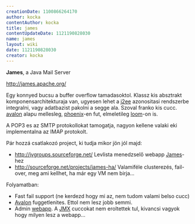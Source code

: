 ```yaml
---
creationDate: 1100866264170 
author: kocka 
contentAuthor: kocka 
title: james 
contentUpdateDate: 1121190828030 
name: james 
layout: wiki 
date: 1121190828030 
creator: kocka 
---
```

__James__, a Java Mail Server

http://james.apache.org/

Egy konnyed bucsu a buffer overflow tamadasoktol. Klassz kis absztrakt komponensarchitekturaja van, ugyesen lehet a [j2ee](j2ee.html) azonositasi rendszerbe integralni, vagy adatbazist pakolni a segge ala. Szoval franko kis cucc. [avalon](avalon.html) alapu mellesleg, [phoenix](phoenix.html)-en fut, elmeletileg [loom](loom.html)-on is.

A POP3 es az SMTP protokollokat tamogatja, nagyon kellene valaki eki implementalna az IMAP protokolt.

Pár hozzá csatlakozó project, ki tudja mikor jön jól majd:

*   http://jvgroups.sourceforge.net/ Levlista menedzselő webapp [James](james.html)-hez
*   http://sourceforge.net/projects/james-ha/ Valamiféle clusterezés, fail-over, meg ami kellhet, ha már egy VM nem birja...



Folyamatban:
*   Fast fail support (ne kerdezd hogy mi az, nem tudom valami belso cucc)
*   [Avalon](avalon.html) fuggetlenites. Ettol nem lesz jobb semmi.
*   Admin [webapp](webapp.html). A [JMX](JMX.html) cuccokat nem eroltettek tul, kivancsi vagyok hogy milyen lesz a webapp...
